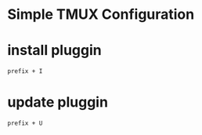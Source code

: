 # Simple TMUX Configuration

# install pluggin

```
prefix + I
```

# update pluggin

```
prefix + U
```
